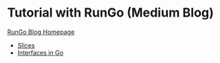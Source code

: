 # Tutorial with RunGo (Medium Blog)

[RunGo Blog Homepage](https://medium.com/rungo)

- [Slices](https://medium.com/rungo/the-anatomy-of-slices-in-go-6450e3bb2b94)
- [Interfaces in Go](https://medium.com/rungo/interfaces-in-go-ab1601159b3a)
